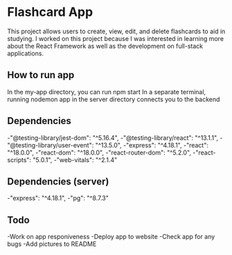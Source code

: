 # Flashcard App

This project allows users to create, view, edit, and delete flashcards to aid in studying. I worked on this project because I was interested in learning more about the React Framework as well as the development on full-stack applications.

## How to run app

In the my-app directory, you can run npm start
In a separate terminal, running nodemon app in the server directory connects you to the backend

## Dependencies

-"@testing-library/jest-dom": "^5.16.4",
-"@testing-library/react": "^13.1.1",
-"@testing-library/user-event": "^13.5.0",
-"express": "^4.18.1",
-"react": "^18.0.0",
-"react-dom": "^18.0.0",
-"react-router-dom": "^5.2.0",
-"react-scripts": "5.0.1",
-"web-vitals": "^2.1.4"

## Dependencies (server)

-"express": "^4.18.1",
-"pg": "^8.7.3"

## Todo

-Work on app responiveness
-Deploy app to website
-Check app for any bugs
-Add pictures to README
